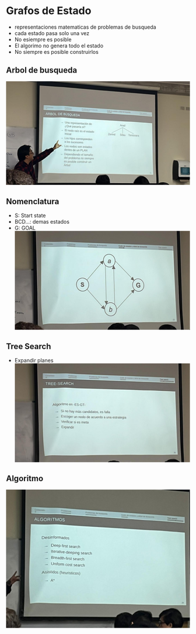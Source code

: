 # Grafos de Estado
- representaciones matematicas de problemas de busqueda
- cada estado pasa solo una vez
- No esiempre es posible
- El algorimo no genera todo el estado
- No siempre es posible construirlos
## Arbol de busqueda
![Problemas](./Images/Problemas%202.jpg)

## Nomenclatura
- S: Start state
- BCD...: demas estados
- G: GOAL
![Problemas](./Images/Problemas%203.jpg)

## Tree Search
- Expandir planes 
![Problemas](./Images/Tree%20Search%201.jpg)

## Algoritmo
![Algoritmo](./Images/Variantes%20Algoritmos.jpg)

